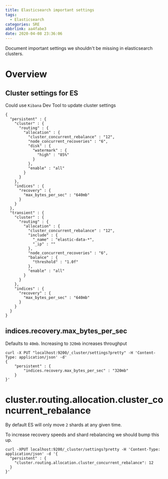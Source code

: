 ```yaml
---
title: Elasticsearch important settings
tags:
  - Elasticsearch
categories: SRE
abbrlink: aa4fabe3
date: 2020-04-08 23:36:06
---
```


Document important settings we shouldn't be missing in elasticsearch clusters.

# Overview

## Cluster settings for ES

Could use `Kibana` Dev Tool to update cluster settings

```
{
  "persistent" : {
    "cluster" : {
      "routing" : {
        "allocation" : {
          "cluster_concurrent_rebalance" : "12",
          "node_concurrent_recoveries" : "6",
          "disk" : {
            "watermark" : {
              "high" : "85%"
            }
          },
          "enable" : "all"
        }
      }
    },
    "indices" : {
      "recovery" : {
        "max_bytes_per_sec" : "640mb"
      }
    }
  },
  "transient" : {
    "cluster" : {
      "routing" : {
        "allocation" : {
          "cluster_concurrent_rebalance" : "12",
          "include" : {
            "_name" : "elastic-data-*",
            "_ip" : ""
          },
          "node_concurrent_recoveries" : "6",
          "balance" : {
            "threshold" : "1.0f"
          },
          "enable" : "all"
        }
      }
    },
    "indices" : {
      "recovery" : {
        "max_bytes_per_sec" : "640mb"
      }
    }
  }
}
```

## indices.recovery.max_bytes_per_sec

Defaults to `40mb`. Increasing to `320mb` increases throughput

```
curl -X PUT "localhost:9200/_cluster/settings?pretty" -H 'Content-Type: application/json' -d'
{
    "persistent" : {
        "indices.recovery.max_bytes_per_sec" : "320mb"
    }
}'
```

# cluster.routing.allocation.cluster_concurrent_rebalance

By default ES will only move `2` shards at any given time.

To increase recovery speeds and shard rebalancing we should bump this up.

```
curl -XPUT localhost:9200/_cluster/settings?pretty -H 'Content-Type: application/json' -d '{
  "persistent" : {
    "cluster.routing.allocation.cluster_concurrent_rebalance": 12
  }
}'
```